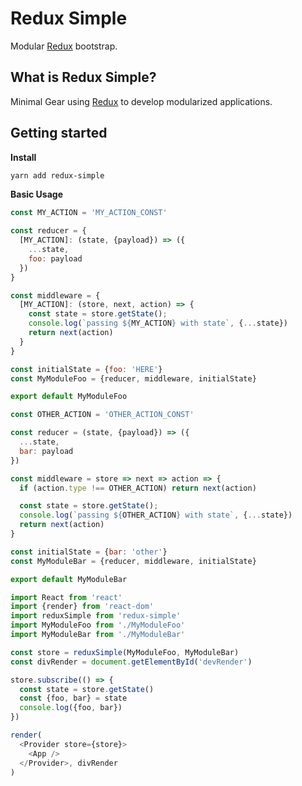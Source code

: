 # Redux Simple

Modular [Redux](http://redux.js.org) bootstrap.

## What is Redux Simple?

Minimal Gear using [Redux](http://redux.js.org) to develop modularized applications.

## Getting started

**Install**

```sh
yarn add redux-simple
```

**Basic Usage**

```js
const MY_ACTION = 'MY_ACTION_CONST'

const reducer = {  
  [MY_ACTION]: (state, {payload}) => ({
    ...state,
    foo: payload
  })
}

const middleware = {  
  [MY_ACTION]: (store, next, action) => {
    const state = store.getState();
    console.log(`passing ${MY_ACTION} with state`, {...state})
    return next(action)
  }
}

const initialState = {foo: 'HERE'}
const MyModuleFoo = {reducer, middleware, initialState}

export default MyModuleFoo
```

```js
const OTHER_ACTION = 'OTHER_ACTION_CONST'

const reducer = (state, {payload}) => ({
  ...state,
  bar: payload
})

const middleware = store => next => action => {
  if (action.type !== OTHER_ACTION) return next(action)

  const state = store.getState();
  console.log(`passing ${OTHER_ACTION} with state`, {...state})
  return next(action)
}

const initialState = {bar: 'other'}
const MyModuleBar = {reducer, middleware, initialState}

export default MyModuleBar
```

```js
import React from 'react'
import {render} from 'react-dom'
import reduxSimple from 'redux-simple'
import MyModuleFoo from './MyModuleFoo'
import MyModuleBar from './MyModuleBar'

const store = reduxSimple(MyModuleFoo, MyModuleBar)
const divRender = document.getElementById('devRender')

store.subscribe(() => {
  const state = store.getState()
  const {foo, bar} = state
  console.log({foo, bar})
})

render(
  <Provider store={store}>
    <App />
  </Provider>, divRender
)
```
